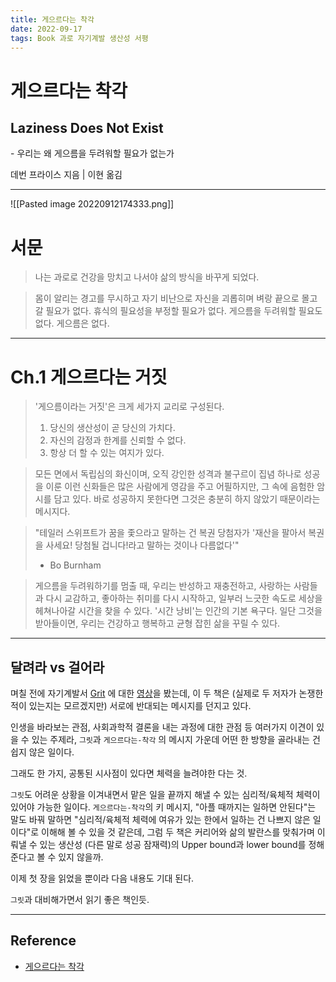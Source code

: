 ```yaml
---
title: 게으르다는 착각
date: 2022-09-17
tags: Book 과로 자기계발 생산성 서평
---
```


# 게으르다는 착각
## Laziness Does Not Exist

\- 우리는 왜 게으름을 두려워할 필요가 없는가

데번 프라이스 지음 \| 이현 옮김

---

![[Pasted image 20220912174333.png]]


# 서문

> 나는 과로로 건강을 망치고 나서야 삶의 방식을 바꾸게 되었다.

> 몸이 알리는 경고를 무시하고 자기 비난으로 자신을 괴롭히며 벼랑 끝으로 몰고 갈 필요가 없다. 휴식의 필요성을 부정할 필요가 없다. 게으름을 두려워할 필요도 없다. 게으름은 없다.

---

# Ch.1 게으르다는 거짓

> '게으름이라는 거짓'은 크게 세가지 교리로 구성된다.
> 1. 당신의 생산성이 곧 당신의 가치다. 
> 2. 자신의 감정과 한계를 신뢰할 수 없다.
> 3. 항상 더 할 수 있는 여지가 있다.

> 모든 면에서 독립심의 화신이며, 오직 강인한 성격과 불구르이 집념 하나로 성공을 이룬 이런 신화들은 많은 사람에게 영감을 주고 어필하지만, 그 속에 음험한 암시를 담고 있다. 바로 성공하지 못한다면 그것은 충분히 하지 않았기 때문이라는 메시지다.

> "테일러 스위프트가 꿈을 좇으라고 말하는 건 복권 당첨자가 '재산을 팔아서 복권을 사세요! 당첨될 겁니다!라고 말하는 것이나 다름없다'" 
> - Bo Burnham

> 게으름을 두려워하기를 멈출 때, 우리는 반성하고  재충전하고, 사랑하는 사람들과 다시 교감하고, 좋아하는 취미를 다시 시작하고, 일부러 느긋한 속도로 세상을 헤쳐나아갈 시간을 찾을 수 있다. '시간 낭비'는 인간의 기본 욕구다. 일단 그것을 받아들이면, 우리는 건강하고 행복하고 균형 잡힌 삶을 꾸릴 수 있다. 

---

## 달려라 vs 걸어라

며칠 전에 자기계발서 [Grit](https://ko.wikipedia.org/wiki/%EA%B7%B8%EB%A6%BF) 에 대한 [영상](https://youtu.be/zNlXa5ASv9M)을 봤는데, 
이 두 책은 (실제로 두 저자가 논쟁한 적이 있는지는 모르겠지만) 서로에 반대되는 메시지를 던지고 있다.

인생을 바라보는 관점, 사회과학적 결론을 내는 과정에 대한 관점 등 여러가지 이견이 있을 수 있는 주제라, `그릿`과  `게으르다는-착각` 의 메시지 가운데 어떤 한 방향을 골라내는 건 쉽지 않은 일이다.

그래도 한 가지, 공통된 시사점이 있다면 체력을 늘려야한 다는 것. 

`그릿`도 어려운 상황을 이겨내면서 맡은 일을 끝까지 해낼 수 있는 심리적/육체적 체력이 있어야 가능한 일이다. `게으르다는-착각`의 키 메시지, "아플 때까지는 일하면 안된다"는 말도 바꿔 말하면 "심리적/육체적 체력에 여유가 있는 한에서 일하는 건 나쁘지 않은 일이다"로 이해해 볼 수 있을 것 같은데, 그럼 두 책은 커리어와 삶의 발란스를 맞춰가며 이뤄낼 수 있는 생산성 (다른 말로 성공 잠재력)의 Upper bound과  lower bound를 정해준다고 볼 수 있지 않을까.

이제 첫 장을 읽었을 뿐이라 다음 내용도 기대 된다.

`그릿`과 대비해가면서 읽기 좋은 책인듯.

---
## Reference

- [게으르다는 착각](http://www.yes24.com/Product/Goods/108721410)
